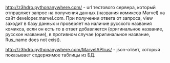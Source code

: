 http://z3hdro.pythonanywhere.com/ - url тестового сервера, который отправляет запрос на получения данных (названия комиксов Marvel) на сайт developer.marvel.com. При получении ответа от запроса, view заходит в базу данных и проверяет на наличие русского названия комикса, если он есть то в ответ добавляется (оригинальное название, русское название), в противном случае (оригинальное название, Rus_name does not exist). 

http://z3hdro.pythonanywhere.com/MarvelAPIrus/ - json-ответ, который показывает содержимое таблицы из БД.
